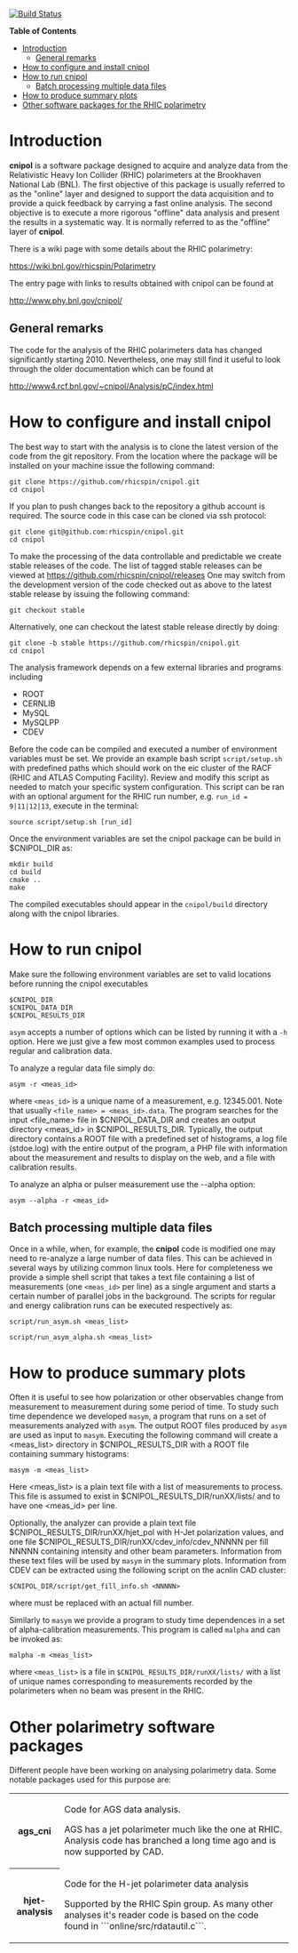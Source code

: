 [![Build Status](https://travis-ci.org/rhicspin/cnipol.svg?branch=master)](https://travis-ci.org/rhicspin/cnipol)

<!-- START doctoc generated TOC please keep comment here to allow auto update -->
<!-- DON'T EDIT THIS SECTION, INSTEAD RE-RUN doctoc TO UPDATE -->
**Table of Contents**

- [Introduction](#introduction)
  - [General remarks](#general-remarks)
- [How to configure and install cnipol](#how-to-configure-and-install-cnipol)
- [How to run cnipol](#how-to-run-cnipol)
  - [Batch processing multiple data files](#batch-processing-multiple-data-files)
- [How to produce summary plots](#how-to-produce-summary-plots)
- [Other software packages for the RHIC polarimetry](#other-software-packages-for-the-rhic-polarimetry)

<!-- END doctoc generated TOC please keep comment here to allow auto update -->

Introduction
============

**cnipol** is a software package designed to acquire and analyze data from the
Relativistic Heavy Ion Collider (RHIC) polarimeters at the Brookhaven National
Lab (BNL). The first objective of this package is usually referred to as the
"online" layer and designed to support the data acquisition and to provide
a quick feedback by carrying a fast online analysis. The second objective is to
execute a more rigorous "offline" data analysis and present the results in
a systematic way. It is normally referred to as the "offline" layer of
**cnipol**.

There is a wiki page with some details about the RHIC polarimetry:

https://wiki.bnl.gov/rhicspin/Polarimetry

The entry page with links to results obtained with cnipol can be found at

http://www.phy.bnl.gov/cnipol/


General remarks
---------------

The code for the analysis of the RHIC polarimeters data has changed
significantly starting 2010. Nevertheless, one may still find it useful to look
through the older documentation which can be found at

http://www4.rcf.bnl.gov/~cnipol/Analysis/pC/index.html


How to configure and install cnipol
===================================

The best way to start with the analysis is to clone the latest version of the
code from the git repository. From the location where the package will be
installed on your machine issue the following command:

    git clone https://github.com/rhicspin/cnipol.git
    cd cnipol

If you plan to push changes back to the repository a github account is required.
The source code in this case can be cloned via ssh protocol:

    git clone git@github.com:rhicspin/cnipol.git
    cd cnipol

To make the processing of the data controllable and predictable we create stable
releases of the code. The list of tagged stable releases can be viewed at
https://github.com/rhicspin/cnipol/releases
One may switch from the development version of the code checked out as above to
the latest stable release by issuing the following command:

    git checkout stable

Alternatively, one can checkout the latest stable release directly by doing:

    git clone -b stable https://github.com/rhicspin/cnipol.git
    cd cnipol

The analysis framework depends on a few external libraries and programs including

* ROOT
* CERNLIB
* MySQL
* MySQLPP
* CDEV

Before the code can be compiled and executed a number of environment variables
must be set. We provide an example bash script `script/setup.sh` with predefined
paths which should work on the eic cluster of the RACF (RHIC and ATLAS Computing
Facility). Review and modify this script as needed to match your specific system
configuration. This script can be ran with an optional argument for the RHIC run
number, e.g. `run_id = 9|11|12|13`, execute in the terminal:

    source script/setup.sh [run_id]

Once the environment variables are set the cnipol package can be build in
$CNIPOL_DIR as:

    mkdir build
    cd build
    cmake ..
    make

The compiled executables should appear in the `cnipol/build` directory along
with the cnipol libraries.


How to run cnipol
=================

Make sure the following environment variables are set to valid locations before
running the cnipol executables

    $CNIPOL_DIR
    $CNIPOL_DATA_DIR
    $CNIPOL_RESULTS_DIR

`asym` accepts a number of options which can be listed by running it with a `-h`
option. Here we just give a few most common examples used to process regular and
calibration data.

To analyze a regular data file simply do:

    asym -r <meas_id>

where `<meas_id>` is a unique name of a measurement, e.g. 12345.001. Note that
usually `<file_name> = <meas_id>.data`. The program searches for the input
<file_name> file in $CNIPOL_DATA_DIR and creates an output directory <meas_id>
in $CNIPOL_RESULTS_DIR. Typically, the output directory contains a ROOT file
with a predefined set of histograms, a log file (stdoe.log) with the entire
output of the program, a PHP file with information about the measurement and
results to display on the web, and a file with calibration results.

To analyze an alpha or pulser measurement use the --alpha option:

    asym --alpha -r <meas_id>


Batch processing multiple data files
------------------------------------

Once in a while, when, for example, the **cnipol** code is modified one may need
to re-analyze a large number of data files. This can be achieved in several ways
by utilizing common linux tools. Here for completeness we provide a simple shell
script that takes a text file containing a list of measurements (one `<meas_id>`
per line) as a single argument and starts a certain number of parallel jobs in
the background. The scripts for regular and energy calibration runs can be
executed respectively as:

    script/run_asym.sh <meas_list>

    script/run_asym_alpha.sh <meas_list>


How to produce summary plots
============================

Often it is useful to see how polarization or other observables change from
measurement to measurement during some period of time. To study such time
dependence we developed `masym`, a program that runs on a set of measurements
analyzed with `asym`. The output ROOT files produced by `asym` are used as input
to `masym`. Executing the following command will create a <meas_list> directory
in $CNIPOL_RESULTS_DIR with a ROOT file containing summary histograms:

    masym -m <meas_list>

Here <meas_list> is a plain text file with a list of measurements to process.
This file is assumed to exist in $CNIPOL_RESULTS_DIR/runXX/lists/ and to have
one <meas_id> per line.

Optionally, the analyzer can provide a plain text file
$CNIPOL_RESULTS_DIR/runXX/hjet_pol with H-Jet polarization values, and one file
$CNIPOL_RESULTS_DIR/runXX/cdev_info/cdev_NNNNN per fill NNNNN containing
intensity and other beam parameters. Information from these text files will be
used by `masym` in the summary plots. Information from CDEV can be extracted
using the following script on the acnlin CAD cluster:

    $CNIPOL_DIR/script/get_fill_info.sh <NNNNN>

where <NNNNN> must be replaced with an actual fill number.

Similarly to `masym` we provide a program to study time dependences in a set of
alpha-calibration measurements. This program is called `malpha` and can be
invoked as:

    malpha -m <meas_list>

where `<meas_list>` is a file in `$CNIPOL_RESULTS_DIR/runXX/lists/` with a list
of unique names corresponding to measurements recorded by the polarimeters when
no beam was present in the RHIC.


Other polarimetry software packages
===================================

Different people have been working on analysing polarimetry data. Some notable
packages used for this purpose are:

<table>
	<tr>
		<th>ags_cni</th>
		<td>
			<p>Code for AGS data analysis.</p>
			<p>AGS has a jet polarimeter much like the one at RHIC.
			Analysis code has branched a long time ago and is now supported by CAD.</p>
		</td>
	</tr>
	<tr>
		<th>hjet-analysis</th>
		<td>
			<p>Code for the H-jet polarimeter data analysis</p>
			<p>Supported by the RHIC Spin group. As many other analyses
			it's reader code is based on the code found in ```online/src/rdatautil.c```.</p>
		</td>
	</tr>
</table>

<!--
# vim: set noexpandtab:
-->
